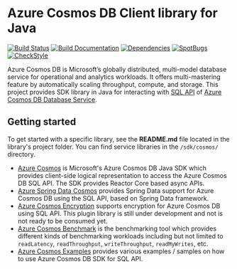 # Azure Cosmos DB Client library for Java

[![Build Status](https://dev.azure.com/azure-sdk/public/_apis/build/status/17?branchName=master)](https://dev.azure.com/azure-sdk/public/_build/latest?definitionId=17) [![Build Documentation](https://img.shields.io/badge/documentation-published-blue.svg)](https://azuresdkartifacts.blob.core.windows.net/azure-sdk-for-java/index.html) [![Dependencies](https://img.shields.io/badge/dependencies-analyzed-blue.svg)](https://azuresdkartifacts.blob.core.windows.net/azure-sdk-for-java/staging/dependencies.html) [![SpotBugs](https://img.shields.io/badge/SpotBugs-Clean-success.svg)](https://azuresdkartifacts.blob.core.windows.net/azure-sdk-for-java/staging/spotbugsXml.html) [![CheckStyle](https://img.shields.io/badge/CheckStyle-Clean-success.svg)](https://azuresdkartifacts.blob.core.windows.net/azure-sdk-for-java/staging/checkstyle-aggregate.html)

Azure Cosmos DB is Microsoft’s globally distributed, multi-model database service for operational and analytics workloads. It offers multi-mastering feature by automatically scaling throughput, compute, and storage.
This project provides SDK library in Java for interacting with [SQL API][sql_api_query] of [Azure Cosmos DB Database Service][cosmos_introduction].

## Getting started

To get started with a specific library, see the **README.md** file located in the library's project folder. You can find service libraries in the `/sdk/cosmos/` directory.
- [Azure Cosmos](https://github.com/Azure/azure-sdk-for-java/blob/main/sdk/cosmos/azure-cosmos/README.md) is Microsoft's Azure Cosmos DB Java SDK which provides client-side logical representation to access the Azure Cosmos DB SQL API. The SDK provides Reactor Core based async APIs.
- [Azure Spring Data Cosmos](https://github.com/Azure/azure-sdk-for-java/blob/main/sdk/spring/azure-spring-data-cosmos/README.md) provides Spring Data support for Azure Cosmos DB using the SQL API, based on Spring Data framework.
- [Azure Cosmos Encryption](https://github.com/Azure/azure-sdk-for-java/blob/main/sdk/cosmos/azure-cosmos-encryption/README.md) supports encryption for Azure Cosmos DB using SQL API. This plugin library is still under development and not is not ready to be consumed yet. 
- [Azure Cosmos Benchmark](https://github.com/Azure/azure-sdk-for-java/blob/main/sdk/cosmos/azure-cosmos-benchmark/README.md) is the benchmarking tool which provides different kinds of benchmarking workloads including but not limited to `readLatency`, `readThroughput`, `writeThroughput`, `readMyWrites`, etc.
- [Azure Cosmos Examples](https://github.com/Azure/azure-sdk-for-java/blob/main/sdk/cosmos/azure-cosmos-examples/README.md) provides various examples / samples on how to use Azure Cosmos DB SDK for SQL API.

<!-- LINKS -->
[sql_api_query]: https://learn.microsoft.com/azure/cosmos-db/sql-api-sql-query
[cosmos_introduction]: https://learn.microsoft.com/azure/cosmos-db/



